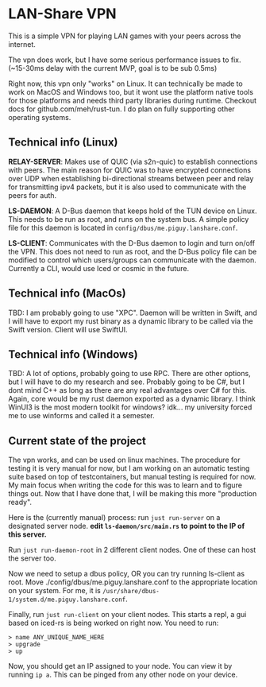 # LAN-Share VPN

This is a simple VPN for playing LAN games with your peers across the internet.

The vpn does work, but I have some serious performance issues to fix.
(~15-30ms delay with the current MVP, goal is to be sub 0.5ms)

Right now, this vpn only "works" on Linux. It can technically be made to work
on MacOS and Windows too, but it wont use the platform native tools for those
platforms and needs third party libraries during runtime. Checkout docs for
github.com/meh/rust-tun. I do plan on fully supporting other operating systems.

## Technical info (Linux)

**RELAY-SERVER**: Makes use of QUIC (via s2n-quic) to establish connections with
peers. The main reason for QUIC was to have encrypted connections over UDP when
establishing bi-directional streams between peer and relay for transmitting 
ipv4 packets, but it is also used to communicate with the peers for auth.

**LS-DAEMON**: A D-Bus daemon that keeps hold of the TUN device on Linux. This
needs to be run as root, and runs on the system bus. A simple policy file for
this daemon is located in `config/dbus/me.piguy.lanshare.conf`.

**LS-CLIENT**: Communicates with the D-Bus daemon to login and turn on/off the
VPN. This does not need to run as root, and the D-Bus policy file can be
modified to control which users/groups can communicate with the daemon.
Currently a CLI, would use Iced or cosmic in the future.

## Technical info (MacOs)

TBD: I am probably going to use "XPC". Daemon will be written in Swift, and
I will have to export my rust binary as a dynamic library to be called via the
Swift version. Client will use SwiftUI.


## Technical info (Windows)

TBD: A lot of options, probably going to use RPC. There are other options, but
I will have to do my research and see. Probably going to be C#, but I dont mind
C++ as long as there are any real advantages over C# for this. Again, core would
be my rust daemon exported as a dynamic library. I think WinUI3 is the most
modern toolkit for windows? idk... my university forced me to use winforms and
called it a semester.

## Current state of the project

The vpn works, and can be used on linux machines. The procedure for testing it
is very manual for now, but I am working on an automatic testing suite based on
top of testcontainers, but manual testing is required for now. My main focus
when writing the code for this was to learn and to figure things out. Now that
I have done that, I will be making this more "production ready".

Here is the (currently manual) process:
run `just run-server` on a designated server node.
**edit `ls-daemon/src/main.rs` to point to the IP of this server.**

Run `just run-daemon-root` in 2 different client nodes. One of these can host
the server too.

Now we need to setup a dbus policy, OR you can try running ls-client as root.
Move ./config/dbus/me.piguy.lanshare.conf to the appropriate location on your
system. For me, it is `/usr/share/dbus-1/system.d/me.piguy.lanshare.conf`.

Finally, run `just run-client` on your client nodes. This starts a repl, a gui
based on iced-rs is being worked on right now. You need to run:
```
> name ANY_UNIQUE_NAME_HERE
> upgrade
> up
```
Now, you should get an IP assigned to your node. You can view it by running
`ip a`. This can be pinged from any other node on your device.

